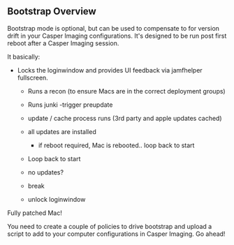 Bootstrap Overview
------------------

Bootstrap mode is optional, but can be used to compensate to for version drift in your Casper Imaging configurations. It's designed to be run post first reboot after a Casper Imaging session.

It basically:

* Locks the loginwindow and provides UI feedback via jamfhelper fullscreen.
	* Runs a recon (to ensure Macs are in the correct deployment groups)
	* Runs junki -trigger preupdate
	* update / cache process runs (3rd party and apple updates cached)
	* all updates are installed
		* if reboot required, Mac is rebooted.. loop back to start
	* Loop back to start
	
	* no updates?
	* break
	* unlock loginwindow
	
Fully patched Mac!

You need to create a couple of policies to drive bootstrap and upload a script to add to your computer configurations in Casper Imaging. Go ahead!
